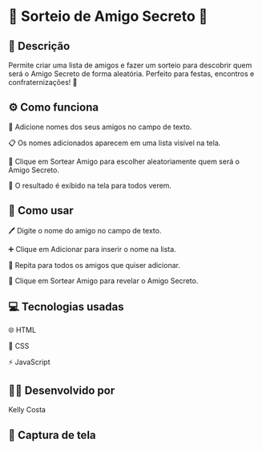 # 🎉 Sorteio de Amigo Secreto 🎁

## 📖 Descrição
Permite criar uma lista de amigos e fazer um sorteio para descobrir quem será o Amigo Secreto de forma aleatória. 
Perfeito para festas, encontros e confraternizações! 🎊

## ⚙️ Como funciona
📝 Adicione nomes dos seus amigos no campo de texto.

📋 Os nomes adicionados aparecem em uma lista visível na tela.

🎲 Clique em Sortear Amigo para escolher aleatoriamente quem será o Amigo Secreto.

🎉 O resultado é exibido na tela para todos verem.


## 🚀 Como usar
🖊️ Digite o nome do amigo no campo de texto.

➕ Clique em Adicionar para inserir o nome na lista.

🔁 Repita para todos os amigos que quiser adicionar.

🎲 Clique em Sortear Amigo para revelar o Amigo Secreto.

## 💻 Tecnologias usadas
🌐 HTML

🎨 CSS

⚡ JavaScript

## 👩‍💻 Desenvolvido por
Kelly Costa

## 📸 Captura de tela
```

```
